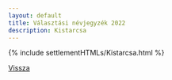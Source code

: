 ```yaml
---
layout: default
title: Választási névjegyzék 2022
description: Kistarcsa
---
```


{% include settlementHTMLs/Kistarcsa.html %}

[Vissza](./)